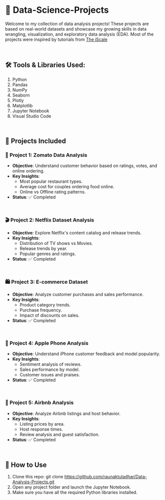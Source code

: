 # 🧠 Data-Science-Projects

Welcome to my collection of data analysis projects! These projects are based on real-world datasets and showcase my growing skills in data wrangling, visualization, and exploratory data analysis (EDA). Most of the projects were inspired by tutorials from [The iScale](https://www.youtube.com/@theiScale)

<br>

## 🛠️ Tools & Libraries Used:
1. Python
2. Pandas
3. NumPy
4. Seaborn
5. Plotly
6. Matplotlib
7. Jupyter Notebook
8. Visual Studio Code

<br>

## 📁 Projects Included

### 🍔 Project 1: Zomato Data Analysis
* **Objective**: Understand customer behavior based on ratings, votes, and online ordering.
* **Key Insights**:
    * Most popular restaurant types.
    * Average cost for couples ordering food online.
    * Online vs Offline rating patterns.
* **Status**: ✅ Completed

<br>

### 🎬 Project 2: Netflix Dataset Analysis
* **Objective**: Explore Netflix's content catalog and release trends.
* **Key Insights**:
    * Distribution of TV shows vs Movies.
    * Release trends by year.
    * Popular genres and ratings.
* **Status**: ✅ Completed

<br>

### 🛍️ Project 3: E-commerce Dataset
* **Objective**: Analyze customer purchases and sales performance.
* **Key Insights**:
    * Product category trends.
    * Purchase frequency.
    * Impact of discounts on sales.
* **Status**: ✅ Completed

<br>

### 🍎 Project 4: Apple Phone Analysis
* **Objective**: Understand iPhone customer feedback and model popularity.
* **Key Insights**:
    * Sentiment analysis of reviews.
    * Sales performance by model.
    * Customer issues and praises.
* **Status**: ✅ Completed

<br>

### 🏡 Project 5: Airbnb Analysis
* **Objective**: Analyze Airbnb listings and host behavior.
* **Key Insights**:
    * Listing prices by area.
    * Host response times.
    * Review analysis and guest satisfaction.
* **Status**: ✅ Completed

<br>

## 📌 How to Use

1. Clone this repo: git clone https://github.com/raunaktuladhar/Data-Analysis-Projects.git
2. Open any project folder and launch the Jupyter Notebook.
3. Make sure you have all the required Python libraries installed.
